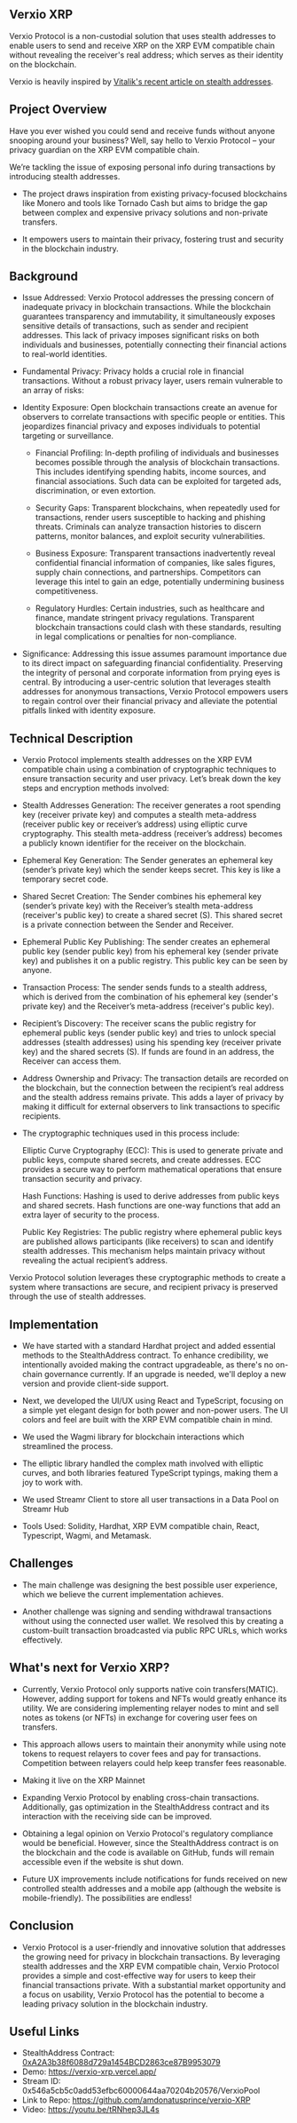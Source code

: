 ## Verxio XRP
Verxio Protocol is a non-custodial solution that uses stealth addresses to enable users to send and receive XRP on the XRP EVM compatible chain without revealing the receiver's real address; which serves as their identity on the blockchain.

Verxio is heavily inspired by [Vitalik's recent article on stealth addresses](https://vitalik.eth.limo/general/2023/01/20/stealth.html).

## Project Overview
Have you ever wished you could send and receive funds without anyone snooping around your business? Well, say hello to Verxio Protocol – your privacy guardian on the XRP EVM compatible chain. 

We’re tackling the issue of exposing personal info during transactions by introducing stealth addresses. 

- The project draws inspiration from existing privacy-focused blockchains like Monero and tools like Tornado Cash but aims to bridge the gap between complex and expensive privacy solutions and non-private transfers.

- It empowers users to maintain their privacy, fostering trust and security in the blockchain industry.

## Background
- Issue Addressed: Verxio Protocol addresses the pressing concern of inadequate privacy in blockchain transactions. While the blockchain guarantees transparency and immutability, it simultaneously exposes sensitive details of transactions, such as sender and recipient addresses. This lack of privacy imposes significant risks on both individuals and businesses, potentially connecting their financial actions to real-world identities.

- Fundamental Privacy: Privacy holds a crucial role in financial transactions. Without a robust privacy layer, users remain vulnerable to an array of risks:

- Identity Exposure: Open blockchain transactions create an avenue for observers to correlate transactions with specific people or entities. This jeopardizes financial privacy and exposes individuals to potential targeting or surveillance.

    - Financial Profiling: In-depth profiling of individuals and businesses becomes possible through the analysis of blockchain transactions. This includes identifying spending habits, income sources, and financial associations. Such data can be exploited for targeted ads, discrimination, or even extortion.

    - Security Gaps: Transparent blockchains, when repeatedly used for transactions, render users susceptible to hacking and phishing threats. Criminals can analyze transaction histories to discern patterns, monitor balances, and exploit security vulnerabilities.

    - Business Exposure: Transparent transactions inadvertently reveal confidential financial information of companies, like sales figures, supply chain connections, and partnerships. Competitors can leverage this intel to gain an edge, potentially undermining business competitiveness.

    - Regulatory Hurdles: Certain industries, such as healthcare and finance, mandate stringent privacy regulations. Transparent blockchain transactions could clash with these standards, resulting in legal complications or penalties for non-compliance.

- Significance: Addressing this issue assumes paramount importance due to its direct impact on safeguarding financial confidentiality. Preserving the integrity of personal and corporate information from prying eyes is central. By introducing a user-centric solution that leverages stealth addresses for anonymous transactions, Verxio Protocol empowers users to regain control over their financial privacy and alleviate the potential pitfalls linked with identity exposure.

## Technical Description
- Verxio Protocol implements stealth addresses on the XRP EVM compatible chain using a combination of cryptographic techniques to ensure transaction security and user privacy. Let’s break down the key steps and encryption methods involved:

- Stealth Addresses Generation:
    The receiver generates a root spending key (receiver private key) and computes a stealth meta-address (receiver public key or receiver’s address) using elliptic curve cryptography. This stealth meta-address (receiver’s address) becomes a publicly known identifier for the receiver on the blockchain.

- Ephemeral Key Generation:
    The Sender generates an ephemeral key (sender’s private key) which the sender keeps secret. This key is like a temporary secret code.

- Shared Secret Creation:
    The Sender combines his ephemeral key (sender’s private key) with the Receiver’s stealth meta-address (receiver's public key) to create a shared secret (S). This shared secret is a private connection between the Sender and Receiver.

- Ephemeral Public Key Publishing:
    The sender creates an ephemeral public key (sender public key) from his ephemeral key (sender private key) and publishes it on a public registry. This public key can be seen by anyone.

- Transaction Process:
    The sender sends funds to a stealth address, which is derived from the combination of his ephemeral key (sender's private key) and the Receiver’s meta-address (receiver's public key).

- Recipient’s Discovery:
    The receiver scans the public registry for ephemeral public keys (sender public key) and tries to unlock special addresses (stealth addresses) using his spending key (receiver private key) and the shared secrets (S). If funds are found in an address, the Receiver can access them.

- Address Ownership and Privacy:
    The transaction details are recorded on the blockchain, but the connection between the recipient’s real address and the stealth address remains private. This adds a layer of privacy by making it difficult for external observers to link transactions to specific recipients.

- The cryptographic techniques used in this process include:

    Elliptic Curve Cryptography (ECC): This is used to generate private and public keys, compute shared secrets, and create addresses. ECC provides a secure way to perform mathematical operations that ensure transaction security and privacy.

    Hash Functions: Hashing is used to derive addresses from public keys and shared secrets. Hash functions are one-way functions that add an extra layer of security to the process.

    Public Key Registries: The public registry where ephemeral public keys are published allows participants (like receivers) to scan and identify stealth addresses. This mechanism helps maintain privacy without revealing the actual recipient’s address.

Verxio Protocol solution leverages these cryptographic methods to create a system where transactions are secure, and recipient privacy is preserved through the use of stealth addresses.

## Implementation
- We have started with a standard Hardhat project and added essential methods to the StealthAddress contract. To enhance credibility, we intentionally avoided making the contract upgradeable, as there's no on-chain governance currently. If an upgrade is needed, we'll deploy a new version and provide client-side support.

- Next, we developed the UI/UX using React and TypeScript, focusing on a simple yet elegant design for both power and non-power users. The UI colors and feel are built with the XRP EVM compatible chain in mind.

- We used the Wagmi library for blockchain interactions which streamlined the process.

- The elliptic library handled the complex math involved with elliptic curves, and both libraries featured TypeScript typings, making them a joy to work with.

- We used Streamr Client to store all user transactions in a Data Pool on Streamr Hub

- Tools Used: Solidity, Hardhat, XRP EVM compatible chain, React, Typescript, Wagmi, and Metamask.


## Challenges
- The main challenge was designing the best possible user experience, which we believe the current implementation achieves.

- Another challenge was signing and sending withdrawal transactions without using the connected user wallet. We resolved this by creating a custom-built transaction broadcasted via public RPC URLs, which works effectively.


## What's next for Verxio XRP?
- Currently, Verxio Protocol only supports native coin transfers(MATIC). However, adding support for tokens and NFTs would greatly enhance its utility. We are considering implementing relayer nodes to mint and sell notes as tokens (or NFTs) in exchange for covering user fees on transfers.

- This approach allows users to maintain their anonymity while using note tokens to request relayers to cover fees and pay for transactions. Competition between relayers could help keep transfer fees reasonable.

- Making it live on the XRP Mainnet 

- Expanding Verxio Protocol by enabling cross-chain transactions. Additionally, gas optimization in the StealthAddress contract and its interaction with the receiving side can be improved.

- Obtaining a legal opinion on Verxio Protocol's regulatory compliance would be beneficial. However, since the StealthAddress contract is on the blockchain and the code is available on GitHub, funds will remain accessible even if the website is shut down.

- Future UX improvements include notifications for funds received on new controlled stealth addresses and a mobile app (although the website is mobile-friendly). The possibilities are endless!


## Conclusion
- Verxio Protocol is a user-friendly and innovative solution that addresses the growing need for privacy in blockchain transactions. By leveraging stealth addresses and the XRP EVM compatible chain, Verxio Protocol provides a simple and cost-effective way for users to keep their financial transactions private. With a substantial market opportunity and a focus on usability, Verxio Protocol has the potential to become a leading privacy solution in the blockchain industry.

## Useful Links
- StealthAddress Contract: [0xA2A3b38f6088d729a1454BCD2863ce87B9953079](https://evm-sidechain.xrpl.org/tx/0x7e9dfa6fbad5b7b8a177b425322b7c4e6af72c83b80bddd06db202c4c6051768)
- Demo: https://verxio-xrp.vercel.app/
- Stream ID: 0x546a5cb5c0add53efbc60000644aa70204b20576/VerxioPool
- Link to Repo: https://github.com/amdonatusprince/verxio-XRP
- Video: https://youtu.be/tRNhep3JL4s
